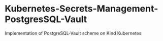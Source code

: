 # Kubernetes-Secrets-Management-PostgresSQL-Vault
 Implementation of PostgreSQL-Vault scheme on Kind Kubernetes.
